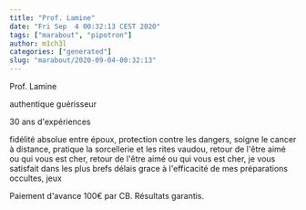 ```yaml
---
title: "Prof. Lamine"
date: "Fri Sep  4 00:32:13 CEST 2020"
tags: ["marabout", "pipotron"]
author: m1ch3l
categories: ["generated"]
slug: "marabout/2020-09-04-00:32:13"
---
```


Prof. Lamine

authentique guérisseur

30 ans d'expériences

fidélité absolue entre époux, protection contre les dangers, soigne le cancer à distance, pratique la sorcellerie et les rites vaudou, retour de l'être aimé ou qui vous est cher, retour de l'être aimé ou qui vous est cher, je vous satisfait dans les plus brefs délais grace à l'efficacité de mes préparations occultes, jeux

Paiement d'avance 100€ par CB. Résultats garantis.
